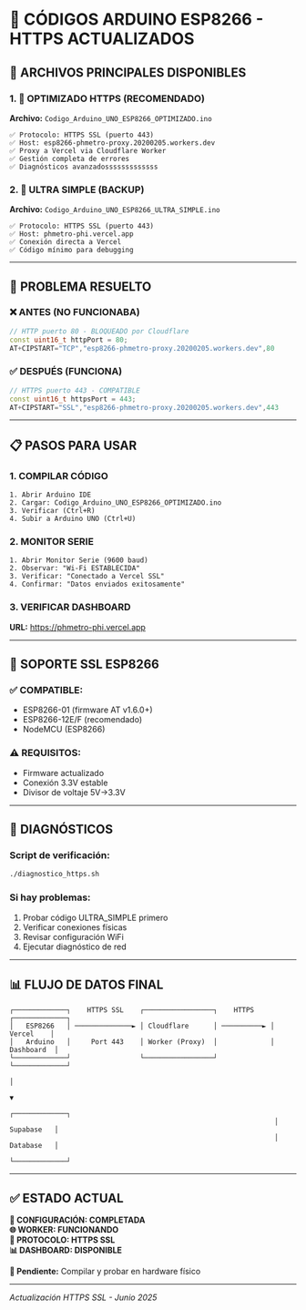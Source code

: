 # 🔄 CÓDIGOS ARDUINO ESP8266 - HTTPS ACTUALIZADOS

## 📄 **ARCHIVOS PRINCIPALES DISPONIBLES**

### 1. 🌟 **OPTIMIZADO HTTPS (RECOMENDADO)**
**Archivo:** `Codigo_Arduino_UNO_ESP8266_OPTIMIZADO.ino`
```
✅ Protocolo: HTTPS SSL (puerto 443)
✅ Host: esp8266-phmetro-proxy.20200205.workers.dev
✅ Proxy a Vercel via Cloudflare Worker
✅ Gestión completa de errores
✅ Diagnósticos avanzadosssssssssssss
```

### 2. 🔧 **ULTRA SIMPLE (BACKUP)**
**Archivo:** `Codigo_Arduino_UNO_ESP8266_ULTRA_SIMPLE.ino`
```
✅ Protocolo: HTTPS SSL (puerto 443)
✅ Host: phmetro-phi.vercel.app
✅ Conexión directa a Vercel
✅ Código mínimo para debugging
```

---

## 🚫 **PROBLEMA RESUELTO**

### ❌ **ANTES (NO FUNCIONABA)**
```cpp
// HTTP puerto 80 - BLOQUEADO por Cloudflare
const uint16_t httpPort = 80;
AT+CIPSTART="TCP","esp8266-phmetro-proxy.20200205.workers.dev",80
```

### ✅ **DESPUÉS (FUNCIONA)**
```cpp
// HTTPS puerto 443 - COMPATIBLE
const uint16_t httpsPort = 443;
AT+CIPSTART="SSL","esp8266-phmetro-proxy.20200205.workers.dev",443
```

---

## 📋 **PASOS PARA USAR**

### **1. COMPILAR CÓDIGO**
```
1. Abrir Arduino IDE
2. Cargar: Codigo_Arduino_UNO_ESP8266_OPTIMIZADO.ino
3. Verificar (Ctrl+R)
4. Subir a Arduino UNO (Ctrl+U)
```

### **2. MONITOR SERIE**
```
1. Abrir Monitor Serie (9600 baud)
2. Observar: "Wi-Fi ESTABLECIDA"
3. Verificar: "Conectado a Vercel SSL"
4. Confirmar: "Datos enviados exitosamente"
```

### **3. VERIFICAR DASHBOARD**
**URL:** https://phmetro-phi.vercel.app

---

## 🔧 **SOPORTE SSL ESP8266**

### **✅ COMPATIBLE:**
- ESP8266-01 (firmware AT v1.6.0+)
- ESP8266-12E/F (recomendado)
- NodeMCU (ESP8266)

### **⚠️ REQUISITOS:**
- Firmware actualizado
- Conexión 3.3V estable
- Divisor de voltaje 5V→3.3V

---

## 🧪 **DIAGNÓSTICOS**

### **Script de verificación:**
```bash
./diagnostico_https.sh
```

### **Si hay problemas:**
1. Probar código ULTRA_SIMPLE primero
2. Verificar conexiones físicas
3. Revisar configuración WiFi
4. Ejecutar diagnóstico de red

---

## 📊 **FLUJO DE DATOS FINAL**

```
┌─────────────┐    HTTPS SSL    ┌─────────────────┐    HTTPS    ┌─────────────┐
│   ESP8266   │ ──────────────► │ Cloudflare      │ ──────────► │   Vercel    │
│   Arduino   │     Port 443    │ Worker (Proxy)  │             │  Dashboard  │
└─────────────┘                 └─────────────────┘             └─────────────┘
                                                                       │
                                                                       ▼
                                                                 ┌─────────────┐
                                                                 │  Supabase   │
                                                                 │  Database   │
                                                                 └─────────────┘
```

---

## ✅ **ESTADO ACTUAL**

**🎯 CONFIGURACIÓN: COMPLETADA**  
**🌐 WORKER: FUNCIONANDO**  
**📡 PROTOCOLO: HTTPS SSL**  
**📊 DASHBOARD: DISPONIBLE**

**🔄 Pendiente:** Compilar y probar en hardware físico

---

*Actualización HTTPS SSL - Junio 2025*
